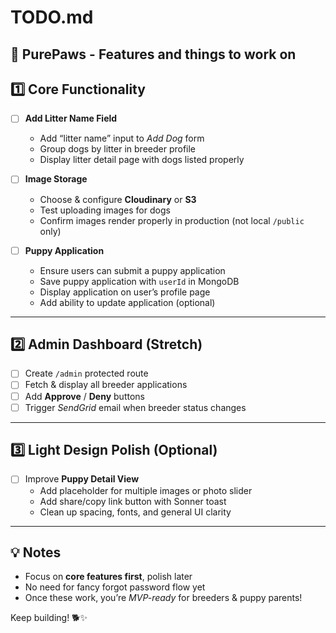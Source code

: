 # TODO.md

## 🐾 PurePaws - Features and things to work on

## 1️⃣ Core Functionality

- [ ] **Add Litter Name Field**
  - Add “litter name” input to *Add Dog* form
  - Group dogs by litter in breeder profile
  - Display litter detail page with dogs listed properly

- [ ] **Image Storage**
  - Choose & configure **Cloudinary** or **S3**
  - Test uploading images for dogs
  - Confirm images render properly in production (not local `/public` only)

- [ ] **Puppy Application**
  - Ensure users can submit a puppy application
  - Save puppy application with `userId` in MongoDB
  - Display application on user’s profile page
  - Add ability to update application (optional)

---

## 2️⃣ Admin Dashboard (Stretch)

- [ ] Create `/admin` protected route
- [ ] Fetch & display all breeder applications
- [ ] Add **Approve** / **Deny** buttons
- [ ] Trigger *SendGrid* email when breeder status changes

---

## 3️⃣ Light Design Polish (Optional)

- [ ] Improve **Puppy Detail View**
  - Add placeholder for multiple images or photo slider
  - Add share/copy link button with Sonner toast
  - Clean up spacing, fonts, and general UI clarity

---

## 💡 Notes

- Focus on **core features first**, polish later
- No need for fancy forgot password flow yet
- Once these work, you’re *MVP-ready* for breeders & puppy parents!

Keep building! 🐕✨